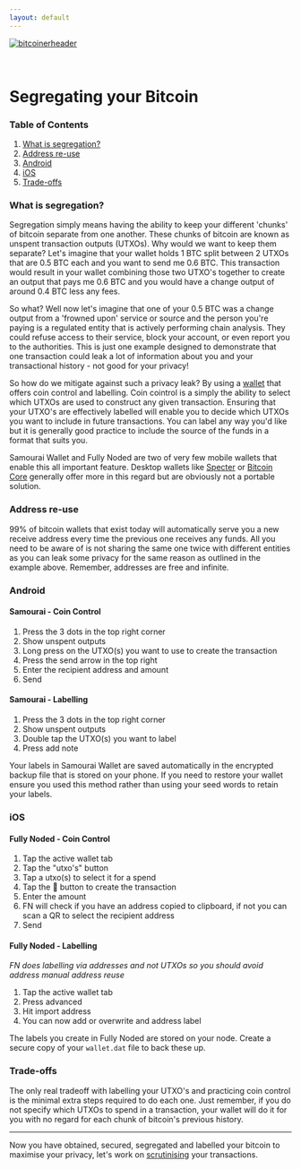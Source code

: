 ```yaml
---
layout: default
---
```


[![bitcoinerheader](https://raw.githubusercontent.com/BitcoinQnA/BitcoinPrivacyGuide/master/assets/images/BPDG.png)](https://bitcoinprivacy.guide)

<br/>

# Segregating your Bitcoin

### Table of Contents

1.  [What is segregation?](#what-is-segregation)
2.  [Address re-use](#address-re-use)
3.  [Android](#android)
4.  [iOS](#ios)
5.  [Trade-offs](#trade-offs)


### What is segregation?

Segregation simply means having the ability to keep your different 'chunks' of bitcoin separate from one another. These chunks of bitcoin are known as unspent transaction outputs (UTXOs). Why would we want to keep them separate? Let's imagine that your wallet holds 1 BTC split between 2 UTXOs that are 0.5 BTC each and you want to send me 0.6 BTC. This transaction would result in your wallet combining those two UTXO's together to create an output that pays me 0.6 BTC and you would have a change output of around 0.4 BTC less any fees. 

So what? Well now let's imagine that one of your 0.5 BTC was a change output from a 'frowned upon' service or source and the person you're paying is a regulated entity that is actively performing chain analysis. They could refuse access to their service, block your account, or even report you to the authorities. This is just one example designed to demonstrate that one transaction could leak a lot of information about you and your transactional history - not good for your privacy!

So how do we mitigate against such a privacy leak? By using a [wallet](https://bitcoinprivacy.guide/secure.html) that offers coin control and labelling. Coin cointrol is a simply the ability to select which UTXOs are used to construct any given transaction. Ensuring that your UTXO's are effectively labelled will enable you to decide which UTXOs you want to include in future transactions. You can label any way you'd like but it is generally good practice to include the source of the funds in a format that suits you.

Samourai Wallet and Fully Noded are two of very few mobile wallets that enable this all important feature. Desktop wallets like [Specter](https://github.com/cryptoadvance/specter-desktop) or [Bitcoin Core](https://bitcoin.org/en/download) generally offer more in this regard but are obviously not a portable solution. 

### Address re-use

99% of bitcoin wallets that exist today will automatically serve you a new receive address every time the previous one receives any funds. All you need to be aware of is not sharing the same one twice with different entities as you can leak some privacy for the same reason as outlined in the example above. Remember, addresses are free and infinite.

### Android

#### Samourai - Coin Control

1.  Press the 3 dots in the top right corner
2.  Show unspent outputs
3.  Long press on the UTXO(s) you want to use to create the transaction
4.  Press the send arrow in the top right
5.  Enter the recipient address and amount
6.  Send

#### Samourai - Labelling

1.  Press the 3 dots in the top right corner
2.  Show unspent outputs
3.  Double tap the UTXO(s) you want to label
4.  Press add note

Your labels in Samourai Wallet are saved automatically in the encrypted backup file that is stored on your phone. If you need to restore your wallet ensure you used this method rather than using your seed words to retain your labels.

### iOS

#### Fully Noded - Coin Control

1.  Tap the active wallet tab
2.  Tap the "utxo's" button
3.  Tap a utxo(s) to select it for a spend
4.  Tap the 🔗 button to create the transaction
5.  Enter the amount
6.  FN will check if you have an address copied to clipboard, if not you can scan a QR to select the recipient address
7.  Send

#### Fully Noded - Labelling

*FN does labelling via addresses and not UTXOs so you should avoid address manual address reuse* 

1.  Tap the active wallet tab
2.  Press advanced
3.  Hit import address
4.  You can now add or overwrite and address label

The labels you create in Fully Noded are stored on your node. Create a secure copy of your `wallet.dat` file to back these up. 
  
### Trade-offs

The only real tradeoff with labelling your UTXO's and practicing coin control is the minimal extra steps required to do each one. Just remember, if you do not specify which UTXOs to spend in a transaction, your wallet will do it for you with no regard for each chunk of bitcoin's previous history.

  
  ***
  
  Now you have obtained, secured, segregated and labelled your bitcoin to maximise your privacy, let's work on [scrutinising](https://bitcoinprivacy.guide/scrutinise.html) your transactions.
